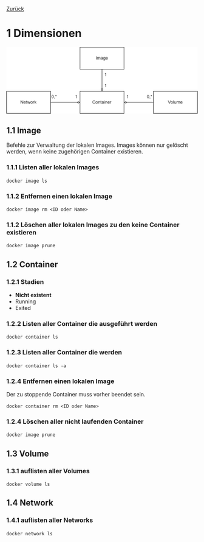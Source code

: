 [Zurück](../README.md)

# 1 Dimensionen

![Docker Dimensionen](docker.dimensions.drawio.png)

## 1.1 Image
Befehle zur Verwaltung der lokalen Images. Images können nur gelöscht werden, wenn keine zugehörigen Container existieren.

### 1.1.1 Listen aller lokalen Images
```
docker image ls
```

### 1.1.2 Entfernen einen lokalen Image
```
docker image rm <ID oder Name>
```

### 1.1.2 Löschen aller lokalen Images zu den keine Container existieren
```
docker image prune
```

## 1.2 Container

### 1.2.1 Stadien

* **Nicht existent**
* Running
* Exited

### 1.2.2 Listen aller Container die ausgeführt werden
```
docker container ls
```

### 1.2.3 Listen aller Container die werden
```
docker container ls -a
```

### 1.2.4 Entfernen einen lokalen Image

Der zu stoppende Container muss vorher beendet sein.

```
docker container rm <ID oder Name>
```

### 1.2.4 Löschen aller nicht laufenden Container
```
docker image prune
```

## 1.3 Volume

### 1.3.1 auflisten aller Volumes

```
docker volume ls
```

## 1.4 Network

### 1.4.1 auflisten aller Networks

```
docker network ls
```